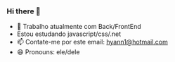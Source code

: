 ### Hi there 👋


- 🔭 Trabalho atualmente com Back/FrontEnd
-  Estou estudando javascript/css/.net
- 📫  Contate-me por este email: hyann1@hotmail.com
- 😄 Pronouns: ele/dele

